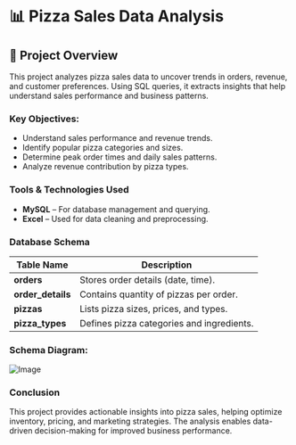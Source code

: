 # 📊 Pizza Sales Data Analysis

## 📜 Project Overview
This project analyzes pizza sales data to uncover trends in orders, revenue, and customer preferences. Using SQL queries, it extracts insights that help understand sales performance and business patterns.

### Key Objectives:
- Understand sales performance and revenue trends.
- Identify popular pizza categories and sizes.
- Determine peak order times and daily sales patterns.
- Analyze revenue contribution by pizza types.

### Tools & Technologies Used
- **MySQL** – For database management and querying.
- **Excel** – Used for data cleaning and preprocessing.
  
### Database Schema
| Table Name     | Description |
|---------------|------------|
| **orders** | Stores order details (date, time). |
| **order_details** | Contains quantity of pizzas per order. |
| **pizzas** | Lists pizza sizes, prices, and types. |
| **pizza_types** | Defines pizza categories and ingredients. |

### Schema Diagram:
![Image](https://github.com/user-attachments/assets/0952f39c-c8cf-47cd-8e81-88feed5f585a)

### Conclusion
This project provides actionable insights into pizza sales, helping optimize inventory, pricing, and marketing strategies. The analysis enables data-driven decision-making for improved business performance.




